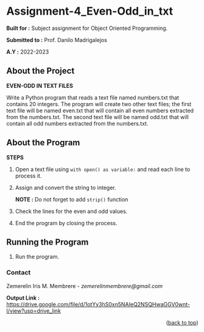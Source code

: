 # Assignment-4_Even-Odd_in_txt

**Built for :** Subject assignment for Object Oriented Programming.

  **Submitted to :** Prof. Danilo Madrigalejos 
  
  **A.Y :** 2022-2023

## About the Project
**EVEN-ODD IN TEXT FILES**

Write a Python program that reads a text file named numbers.txt that contains 20 integers. The program will create two other text files; the first text file will be named even.txt that will contain all even numbers extracted from the numbers.txt. The second text file will be named odd.txt that will contain all odd numbers extracted from the numbers.txt.

## About the Program
**STEPS**

1. Open a text file using ``with open() as variable:`` and read each line to process it.

2. Assign and convert the string to integer. 

    **NOTE :** Do not forget to add ``strip()`` function

3. Check the lines for the even and odd values.

4. End the program by closing the process.

## Running the Program

1. Run the program.

### Contact
Zemerelin Iris M. Membrere - _zemerelinmembrere@gmail.com_

**Output Link :** https://drive.google.com/file/d/1otYy3hS0xn5NAIeQ2NSQHwaGGV0wnt-I/view?usp=drive_link

<p align="right">(<a href="#readme-top">back to top</a>)</p>
